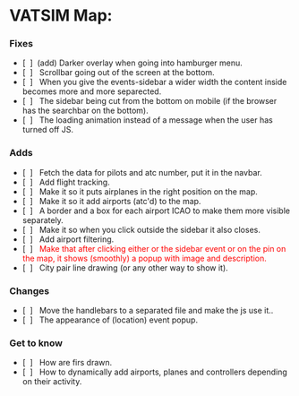 <!-- # As for general Maps:                  &nbsp;
### Fixes
- [&nbsp;&nbsp;] &nbsp;Fix the issue with options not being aligned and well displayed.
- [&nbsp;&nbsp;]

### Adds

- [x] &nbsp;Country code in the right bottom

### Changes
- [&nbsp;&nbsp;] &nbsp;Apperance of zoom button

#
&nbsp; -->
# VATSIM Map:
### Fixes
- [&nbsp;&nbsp;] &nbsp;(add) Darker overlay when going into hamburger menu.
- [&nbsp;&nbsp;] &nbsp; Scrollbar going out of the screen at the bottom.
- [&nbsp;&nbsp;] &nbsp; When you give the events-sidebar a wider width the content inside becomes more and more separected.
- [&nbsp;&nbsp;] &nbsp; The sidebar being cut from the bottom on mobile (if the browser has the searchbar on the bottom).
- [&nbsp;&nbsp;] &nbsp; The loading animation instead of a message when the user has turned off JS.

### Adds

- [&nbsp;&nbsp;] &nbsp; Fetch the data for pilots and atc number, put it in the navbar.
- [&nbsp;&nbsp;] &nbsp; Add flight tracking.
- [&nbsp;&nbsp;] &nbsp; Make it so it puts airplanes in the right position on the map.
- [&nbsp;&nbsp;] &nbsp; Make it so it add airports (atc'd) to the map.
- [&nbsp;&nbsp;] &nbsp; A border and a box for each airport ICAO to make them more visible separately. 
- [&nbsp;&nbsp;] &nbsp; Make it so when you click outside the sidebar it also closes.
- [&nbsp;&nbsp;] &nbsp; Add airport filtering.
- [&nbsp;&nbsp;] &nbsp; <span style="color:red">Make that after clicking either or the sidebar event or on the pin on the map, it shows (smoothly) a popup with image and description. </span>
- [&nbsp;&nbsp;] &nbsp; City pair line drawing (or any other way to show it).


### Changes
- [&nbsp;&nbsp;] &nbsp; Move the handlebars to a separated file and make the js use it..
- [&nbsp;&nbsp;] &nbsp; The appearance of (location) event popup.

### Get to know
- [&nbsp;&nbsp;] &nbsp; How are firs drawn.
- [&nbsp;&nbsp;] &nbsp; How to dynamically add airports, planes and controllers depending on their activity.
